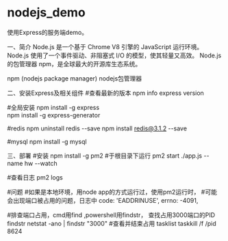 # nodejs_demo
使用Express的服务端demo。

一、简介
Node.js 是一个基于 Chrome V8 引擎的 JavaScript 运行环境。 
Node.js 使用了一个事件驱动、非阻塞式 I/O 的模型，使其轻量又高效。 
Node.js 的包管理器 npm，是全球最大的开源库生态系统。

npm (nodejs package manager) nodejs包管理器

二、安装Express及相关组件
#查看最新的版本
npm info express version    

#全局安装
npm install  -g express  
npm install -g express-generator

#redis
npm uninstall redis --save
npm install redis@3.1.2 --save

#mysql
npm install -g mysql 

三、部署
#安装
npm install -g pm2
#于根目录下运行
pm2 start ./app.js --name hw --watch

#查看日志
pm2 logs


#问题
#如果是本地环境，用node app的方式运行过，使用pm2运行时，
#可能会出现端口被占用的问题，日志中   code: 'EADDRINUSE', errno: -4091,

#排查端口占用，cmd用find ,powershell用findstr， 查找占用3000端口的PID
findstr  netstat -ano | findstr "3000"
#查看并结束占用
tasklist
taskkill /f /pid 8624

